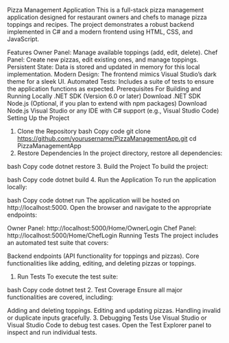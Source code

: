 Pizza Management Application
This is a full-stack pizza management application designed for restaurant owners and chefs to manage pizza toppings and recipes. The project demonstrates a robust backend implemented in C# and a modern frontend using HTML, CSS, and JavaScript.

Features
Owner Panel: Manage available toppings (add, edit, delete).
Chef Panel: Create new pizzas, edit existing ones, and manage toppings.
Persistent State: Data is stored and updated in memory for this local implementation.
Modern Design: The frontend mimics Visual Studio’s dark theme for a sleek UI.
Automated Tests: Includes a suite of tests to ensure the application functions as expected.
Prerequisites
For Building and Running Locally
.NET SDK (Version 6.0 or later)
Download .NET SDK
Node.js (Optional, if you plan to extend with npm packages)
Download Node.js
Visual Studio or any IDE with C# support (e.g., Visual Studio Code)
Setting Up the Project
1. Clone the Repository
bash
Copy code
git clone https://github.com/yourusername/PizzaManagementApp.git
cd PizzaManagementApp
2. Restore Dependencies
In the project directory, restore all dependencies:

bash
Copy code
dotnet restore
3. Build the Project
To build the project:

bash
Copy code
dotnet build
4. Run the Application
To run the application locally:

bash
Copy code
dotnet run
The application will be hosted on http://localhost:5000. Open the browser and navigate to the appropriate endpoints:

Owner Panel: http://localhost:5000/Home/OwnerLogin
Chef Panel: http://localhost:5000/Home/ChefLogin
Running Tests
The project includes an automated test suite that covers:

Backend endpoints (API functionality for toppings and pizzas).
Core functionalities like adding, editing, and deleting pizzas or toppings.
1. Run Tests
To execute the test suite:

bash
Copy code
dotnet test
2. Test Coverage
Ensure all major functionalities are covered, including:

Adding and deleting toppings.
Editing and updating pizzas.
Handling invalid or duplicate inputs gracefully.
3. Debugging Tests
Use Visual Studio or Visual Studio Code to debug test cases. Open the Test Explorer panel to inspect and run individual tests.
